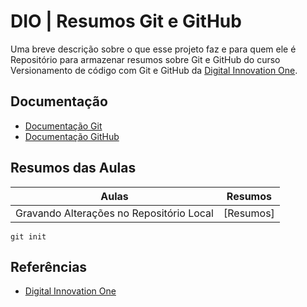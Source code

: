 
# DIO | Resumos Git e GitHub

Uma breve descrição sobre o que esse projeto faz e para quem ele é
Repositório para armazenar resumos sobre Git e GitHub do curso Versionamento de código com Git e GitHub da [Digital Innovation One](https://www.dio.me).

## Documentação
- [Documentação Git](https://git-scm.com/doc)
- [Documentação GitHub](https://docs.github.com/)

## Resumos das Aulas

| Aulas | Resumos |
|-------|---------|
|Gravando Alterações no Repositório Local| [Resumos] 

```
git init
```

## Referências
- [Digital Innovation One]()